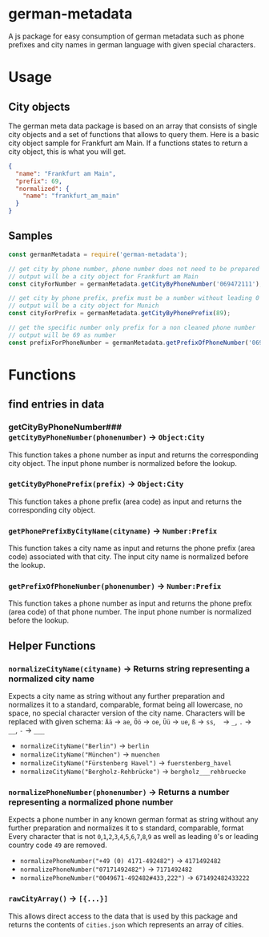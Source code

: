 # german-metadata

A js package for easy consumption of german metadata such as phone prefixes and city names in german language with given special characters.

# Usage

## City objects

The german meta data package is based on an array that consists of single city objects and a set of functions that allows to query them. Here is a basic city object sample for Frankfurt am Main. If a functions states to return a city object, this is what you will get.

```json
{
  "name": "Frankfurt am Main",
  "prefix": 69,
  "normalized": {
    "name": "frankfurt_am_main"
  }
}
```

## Samples

```js
const germanMetadata = require('german-metadata');

// get city by phone number, phone number does not need to be prepared
// output will be a city object for Frankfurt am Main
const cityForNumber = germanMetadata.getCityByPhoneNumber('069472111');

// get city by phone prefix, prefix must be a number without leading 0
// output will be a city object for Munich
const cityForPrefix = germanMetadata.getCityByPhonePrefix(89);

// get the specific number only prefix for a non cleaned phone number
// output will be 69 as number
const prefixForPhoneNumber = germanMetadata.getPrefixOfPhoneNumber('069472111');
```

# Functions

## find entries in data

### getCityByPhoneNumber### `getCityByPhoneNumber(phonenumber)` -> `Object:City`

This function takes a phone number as input and returns the corresponding city object. The input phone number is normalized before the lookup.

### `getCityByPhonePrefix(prefix)` -> `Object:City`

This function takes a phone prefix (area code) as input and returns the corresponding city object.

### `getPhonePrefixByCityName(cityname)` -> `Number:Prefix`

This function takes a city name as input and returns the phone prefix (area code) associated with that city. The input city name is normalized before the lookup.

### `getPrefixOfPhoneNumber(phonenumber)` -> `Number:Prefix`

This function takes a phone number as input and returns the phone prefix (area code) of that phone number. The input phone number is normalized before the lookup.

## Helper Functions

### `normalizeCityName(cityname)` -> Returns string representing a normalized city name

Expects a city name as string without any further preparation and normalizes it to a standard, comparable, format being all lowercase, no space, no special character version of the city name.
Characters will be replaced with given schema: `Ää` -> `ae`, `Öö` -> `oe`, `Üü` -> `ue`, `ß` -> `ss`, ` ` -> `_`, `.` -> `__`, `-` -> `___`

- `normalizeCityName("Berlin")` -> `berlin`
- `normalizeCityName("München")` -> `muenchen`
- `normalizeCityName("Fürstenberg Havel")` -> `fuerstenberg_havel`
- `normalizeCityName("Bergholz-Rehbrücke")` -> `bergholz___rehbruecke`

### `normalizePhoneNumber(phonenumber)` -> Returns a number representing a normalized phone number

Expects a phone number in any known german format as string without any further preparation and normalizes it to s standard, comparable, format
Every character that is not `0`,`1`,`2`,`3`,`4`,`5`,`6`,`7`,`8`,`9` as well as leading `0`'s or leading country code `49` are removed.

- `normalizePhoneNumber("+49 (0) 4171-492482")` -> `4171492482`
- `normalizePhoneNumber("07171492482")` -> `7171492482`
- `normalizePhoneNumber("0049671-492482#433,222")` -> `671492482433222`

### `rawCityArray()` -> `[{...}]`

This allows direct access to the data that is used by this package and returns the contents of `cities.json` which represents an array of cities.

```const germanCities = geme.rawCityArray()

```
